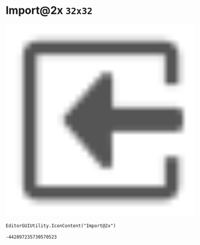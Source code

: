 # Import@2x `32x32`
<img src="/img/Import@2x.png" width=512 height=512>

``` CSharp
EditorGUIUtility.IconContent("Import@2x")
```
```
-442897235730570523
```
